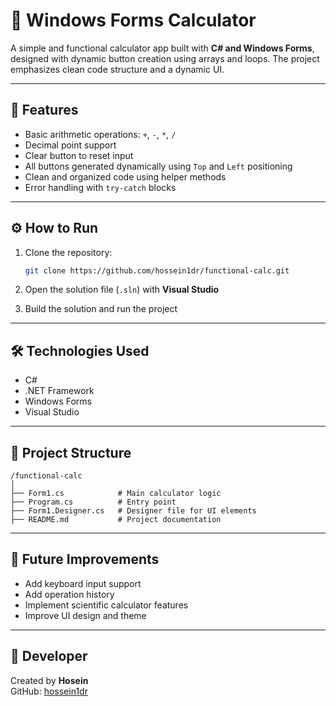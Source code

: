 # 🧮 Windows Forms Calculator

A simple and functional calculator app built with **C# and Windows Forms**, designed with dynamic button creation using arrays and loops. The project emphasizes clean code structure and a dynamic UI.

---

## 🚀 Features

- Basic arithmetic operations: `+`, `-`, `*`, `/`
- Decimal point support
- Clear button to reset input
- All buttons generated dynamically using `Top` and `Left` positioning
- Clean and organized code using helper methods
- Error handling with `try-catch` blocks

---

## ⚙️ How to Run

1. Clone the repository:
   ```bash
   git clone https://github.com/hossein1dr/functional-calc.git
   ```

2. Open the solution file (`.sln`) with **Visual Studio**

3. Build the solution and run the project

---

## 🛠️ Technologies Used

- C#
- .NET Framework
- Windows Forms
- Visual Studio

---

## 📁 Project Structure

```
/functional-calc
│
├── Form1.cs            # Main calculator logic
├── Program.cs          # Entry point
├── Form1.Designer.cs   # Designer file for UI elements
├── README.md           # Project documentation
```

---

## 📌 Future Improvements

- Add keyboard input support
- Add operation history
- Implement scientific calculator features
- Improve UI design and theme

---

## 👤 Developer

Created by **Hosein**  
GitHub: [hossein1dr](https://github.com/hossein1dr)

